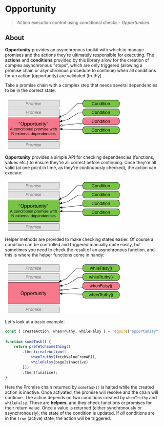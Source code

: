 # Opportunity
> Action execution control using conditional checks - _Opportunities_

## About

**Opportunity** provides an asynchronous toolkit with which to manage promises and the actions they're ultimately responsible for executing. The **actions** and **conditions** provided by this library allow for the creation of complex asynchronous "stops", which are only triggered (allowing a promise chain or asynchronous procedure to continue) when all conditions for an action (opportunity) are validated (truthy).

Take a promise chain with a complex step that needs several dependencies to be in the correct state:

![Promise chain with asynchronous dependencies](diagram-opportunity-blocked.jpg)

**Opportunity** provides a simple API for checking dependencies (functions, values etc.) to ensure they're all correct before continuing. Once they're all valid (at one point in time, as they're continuously checked), the action can execute:

![Promise resolving based upon valid checks](diagram-opportunity-accepted.jpg)

Helper methods are provided to make checking states easier. Of course a condition can be controlled and triggered manually quite easily, but sometimes you need to check the result of an asynchronous function, and this is where the helper functions come in handy:

![Helper functions check state asynchronously](diagram-opportunity-conditions.jpg)

Let's look at a basic example:

```javascript
const { createAction, whenTruthy, whileFalsy } = require("opportunity");

function someTask() {
    return prefetchSomething()
        .then(createAction([
            whenTruthy(fetchValueFromAPI),
            whileFalsy(pageIsInactive)
        ]))
        .then(finalise);
}
```

Here the Promise chain returned by `someTask()` is halted while the created action is inactive. Once activated, the promise will resolve and the chain will continue. The action depends on two conditions created by `whenTruthy` and `whileFalsy`. These are **helpers**, and they check functions or promises for their return value. Once a value is returned (either synchronously or asynchronously), the state of the condition is updated. If _all_ conditions are in the `true` (active) state, the action will be triggered.
